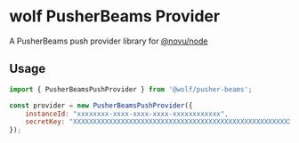 # wolf PusherBeams Provider

A PusherBeams push provider library for [@novu/node](https://github.com/tecklens/tk-wolf/)

## Usage

```javascript
import { PusherBeamsPushProvider } from '@wolf/pusher-beams';

const provider = new PusherBeamsPushProvider({
    instanceId: "xxxxxxxx-xxxx-xxxx-xxxx-xxxxxxxxxxxx",
    secretKey: "XXXXXXXXXXXXXXXXXXXXXXXXXXXXXXXXXXXXXXXXXXXXXXXXXXXXXXXXXXXXXXXX",
});
```
